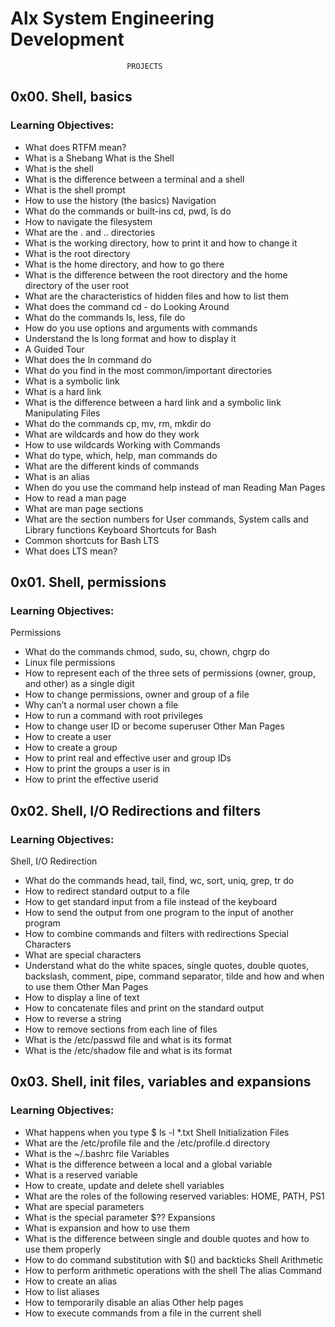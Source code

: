 # Alx System Engineering Development
                              PROJECTS
## 0x00. Shell, basics
### Learning Objectives:
- What does RTFM mean?
- What is a Shebang
What is the Shell
- What is the shell
- What is the difference between a terminal and a shell
- What is the shell prompt
- How to use the history (the basics)
Navigation
- What do the commands or built-ins cd, pwd, ls do
- How to navigate the filesystem
- What are the . and .. directories
- What is the working directory, how to print it and how to change it
- What is the root directory
- What is the home directory, and how to go there
- What is the difference between the root directory and the home directory of the user root
- What are the characteristics of hidden files and how to list them
- What does the command cd - do
Looking Around
- What do the commands ls, less, file do
- How do you use options and arguments with commands
- Understand the ls long format and how to display it
- A Guided Tour
- What does the ln command do
- What do you find in the most common/important directories
- What is a symbolic link
- What is a hard link
- What is the difference between a hard link and a symbolic link
Manipulating Files
- What do the commands cp, mv, rm, mkdir do
- What are wildcards and how do they work
- How to use wildcards
Working with Commands
- What do type, which, help, man commands do
- What are the different kinds of commands
- What is an alias
- When do you use the command help instead of man
Reading Man Pages
- How to read a man page
- What are man page sections
- What are the section numbers for User commands, System calls and Library functions
Keyboard Shortcuts for Bash
- Common shortcuts for Bash
LTS
- What does LTS mean?

## 0x01. Shell, permissions
### Learning Objectives:
Permissions
- What do the commands chmod, sudo, su, chown, chgrp do
- Linux file permissions
- How to represent each of the three sets of permissions (owner, group, and other) as a single digit
- How to change permissions, owner and group of a file
- Why can’t a normal user chown a file
- How to run a command with root privileges
- How to change user ID or become superuser
Other Man Pages
- How to create a user
- How to create a group
- How to print real and effective user and group IDs
- How to print the groups a user is in
- How to print the effective userid

## 0x02. Shell, I/O Redirections and filters
### Learning Objectives:
Shell, I/O Redirection
- What do the commands head, tail, find, wc, sort, uniq, grep, tr do
- How to redirect standard output to a file
- How to get standard input from a file instead of the keyboard
- How to send the output from one program to the input of another program
- How to combine commands and filters with redirections
Special Characters
- What are special characters
- Understand what do the white spaces, single quotes, double quotes, backslash, comment, pipe, command separator, tilde and how and when to use them
Other Man Pages
- How to display a line of text
- How to concatenate files and print on the standard output
- How to reverse a string
- How to remove sections from each line of files
- What is the /etc/passwd file and what is its format
- What is the /etc/shadow file and what is its format

## 0x03. Shell, init files, variables and expansions
### Learning Objectives:
- What happens when you type $ ls -l *.txt
Shell Initialization Files
- What are the /etc/profile file and the /etc/profile.d directory
- What is the ~/.bashrc file
Variables
- What is the difference between a local and a global variable
- What is a reserved variable
- How to create, update and delete shell variables
- What are the roles of the following reserved variables: HOME, PATH, PS1
- What are special parameters
- What is the special parameter $??
Expansions
- What is expansion and how to use them
- What is the difference between single and double quotes and how to use them properly
- How to do command substitution with $() and backticks
Shell Arithmetic
- How to perform arithmetic operations with the shell
The alias Command
- How to create an alias
- How to list aliases
- How to temporarily disable an alias
Other help pages
- How to execute commands from a file in the current shell
